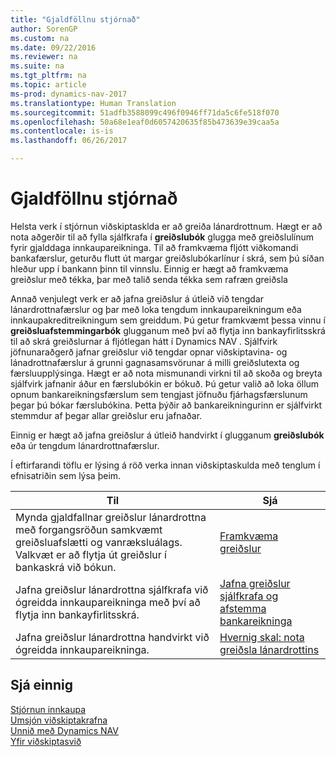 ```yaml
---
title: "Gjaldföllnu stjórnað"
author: SorenGP
ms.custom: na
ms.date: 09/22/2016
ms.reviewer: na
ms.suite: na
ms.tgt_pltfrm: na
ms.topic: article
ms-prod: dynamics-nav-2017
ms.translationtype: Human Translation
ms.sourcegitcommit: 51adfb3588099c496f0946ff71da5c6fe518f070
ms.openlocfilehash: 50a68e1eaf0d6057420635f85b473639e39caa5a
ms.contentlocale: is-is
ms.lasthandoff: 06/26/2017

---
```


# <a name="manage-payables"></a>Gjaldföllnu stjórnað
Helsta verk í stjórnun viðskiptasklda er að greiða lánardrottnum. Hægt er að nota aðgerðir til að fylla sjálfkrafa í **greiðslubók** glugga með greiðslulínum fyrir gjalddaga innkaupareikninga. Til að framkvæma fljótt viðkomandi bankafærslur, geturðu flutt út margar greiðslubókarlínur í skrá, sem þú síðan hleður upp í bankann þinn til vinnslu. Einnig er hægt að framkvæma greiðslur með tékka, þar með talið senda tékka sem rafræn greiðsla

Annað venjulegt verk er að jafna greiðslur á útleið við tengdar lánardrottnafærslur og þar með loka tengdum innkaupareikningum eða innkaupakreditreikningum sem greiddum. Þú getur framkvæmt þessa vinnu í **greiðsluafstemmingarbók** glugganum með því að flytja inn bankayfirlitsskrá til að skrá greiðslurnar á fljótlegan hátt í Dynamics NAV . Sjálfvirk jöfnunaraðgerð jafnar greiðslur við tengdar opnar viðskiptavina- og lánadrottnafærslur á grunni gagnasamsvörunar á milli greiðslutexta og færsluupplýsinga. Hægt er að nota mismunandi virkni til að skoða og breyta sjálfvirk jafnanir áður en færslubókin er bókuð. Þú getur valið að loka öllum opnum bankareikningsfærslum sem tengjast jöfnuðu fjárhagsfærslunum þegar þú bókar færslubókina. Þetta þýðir að bankareikningurinn er sjálfvirkt stemmdur af þegar allar greiðslur eru jafnaðar.

Einnig er hægt að jafna greiðslur á útleið handvirkt í glugganum **greiðslubók**  eða úr tengdum lánardrottnafærslur.

Í eftirfarandi töflu er lýsing á röð verka  innan viðskiptaskulda með tenglum í efnisatriðin sem lýsa þeim.

|Til |Sjá |
|---|----|
|Mynda gjaldfallnar greiðslur lánardrottna með forgangsröðun samkvæmt greiðsluafslætti og vanræksluálags. Valkvæt er að flytja út greiðslur í bankaskrá við bókun.|[Framkvæma greiðslur](payables-make-payments.md)|
|Jafna greiðslur lánardrottna sjálfkrafa við ógreidda innkaupareikninga með því að flytja inn bankayfirlitsskrá.|[Jafna greiðslur sjálfkrafa og afstemma bankareikninga](receivables-apply-payments-auto-reconcile-bank-accounts.md)|
|Jafna greiðslur lánardrottna handvirkt við ógreidda innkaupareikninga.|[Hvernig skal: nota greiðsla lánardrottins](payables-how-apply-purchase-transactions-manually.md)|

## <a name="see-also"></a>Sjá einnig
[Stjórnun innkaupa](purchasing-manage-purchasing.md)  
[Umsjón viðskiptakrafna](receivables-manage-receivables.md)  
[Unnið með Dynamics NAV](ui-work-product.md)  
[Yfir viðskiptasvið](ui-across-business-areas.md)


